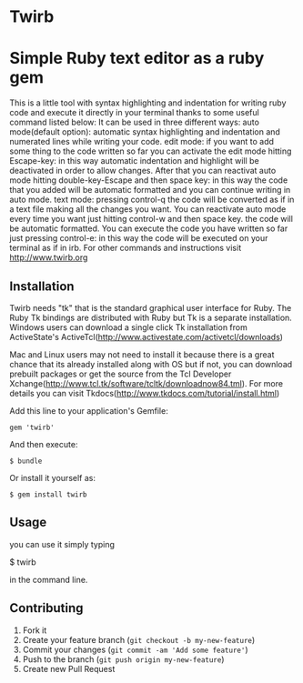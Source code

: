 # Twirb

Simple Ruby text editor as a ruby gem
==============================================

This is a little tool with syntax highlighting and indentation for writing ruby code and execute it directly in your terminal thanks to some useful command listed below: It can be used in three different ways:
auto mode(default option): automatic syntax highlighting and indentation and numerated lines while writing your code.
edit mode: if you want to add some thing to the code written so far you can activate the edit mode hitting Escape-key: in this way automatic indentation and highlight will be deactivated in order to allow changes.
After that you can reactivat auto mode hitting double-key-Escape and then space key: in this way the code that you added will be automatic formatted and you can continue writing in auto mode.
text mode: pressing control-q the code will be converted as if in a text file making all the changes you want. You can reactivate auto mode every time you want just hitting control-w and then space key. the code will be automatic formatted.
You can execute the code you have written so far just pressing control-e: in this way the code will be executed on your terminal as if in irb. 
For other commands and instructions visit http://www.twirb.org

## Installation

Twirb needs "tk" that is the standard graphical user interface for Ruby.
The Ruby Tk bindings are distributed with Ruby but Tk is a separate installation. Windows users can download a single click Tk installation from ActiveState's ActiveTcl(http://www.activestate.com/activetcl/downloads)

Mac and Linux users may not need to install it because there is a great chance that its already installed along with OS but if not, you can download prebuilt packages or get the source from the Tcl Developer Xchange(http://www.tcl.tk/software/tcltk/downloadnow84.tml).
For more details you can visit Tkdocs(http://www.tkdocs.com/tutorial/install.html)

Add this line to your application's Gemfile:

    gem 'twirb'

And then execute:

    $ bundle

Or install it yourself as:

    $ gem install twirb

## Usage

you can use it simply typing 

$ twirb

in the command line.

## Contributing

1. Fork it
2. Create your feature branch (`git checkout -b my-new-feature`)
3. Commit your changes (`git commit -am 'Add some feature'`)
4. Push to the branch (`git push origin my-new-feature`)
5. Create new Pull Request
